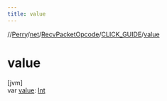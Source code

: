 ```yaml
---
title: value
---
```

//[Perry](../../../../index.html)/[net](../../index.html)/[RecvPacketOpcode](../index.html)/[CLICK_GUIDE](index.html)/[value](value.html)



# value



[jvm]\
var [value](value.html): [Int](https://kotlinlang.org/api/latest/jvm/stdlib/kotlin/-int/index.html)




